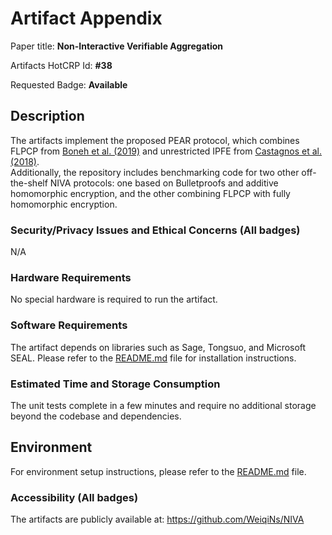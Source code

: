 # Artifact Appendix

Paper title: **Non-Interactive Verifiable Aggregation**

Artifacts HotCRP Id: **#38**

Requested Badge: **Available**

## Description
The artifacts implement the proposed PEAR protocol, which combines FLPCP from [Boneh et al. (2019)](https://eprint.iacr.org/2019/188.pdf) and unrestricted IPFE from [Castagnos et al. (2018)](https://eprint.iacr.org/2018/791.pdf).  
Additionally, the repository includes benchmarking code for two other off-the-shelf NIVA protocols: one based on Bulletproofs and additive homomorphic encryption, and the other combining FLPCP with fully homomorphic encryption.

### Security/Privacy Issues and Ethical Concerns (All badges)
N/A

### Hardware Requirements
No special hardware is required to run the artifact.

### Software Requirements
The artifact depends on libraries such as Sage, Tongsuo, and Microsoft SEAL. Please refer to the [README.md](https://github.com/WeiqiNs/NIVA/blob/main/README.md) file for installation instructions.

### Estimated Time and Storage Consumption
The unit tests complete in a few minutes and require no additional storage beyond the codebase and dependencies.

## Environment
For environment setup instructions, please refer to the [README.md](https://github.com/WeiqiNs/NIVA/blob/main/README.md) file.

### Accessibility (All badges)
The artifacts are publicly available at: https://github.com/WeiqiNs/NIVA